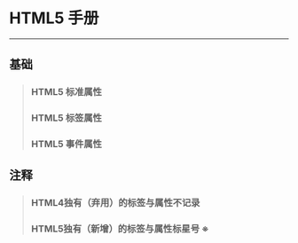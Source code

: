 # HTML5 手册
***

## 基础

> ### HTML5 标准属性
> ### HTML5 标签属性
> ### HTML5 事件属性

## 注释

> ### HTML4独有（弃用）的标签与属性不记录
> ### HTML5独有（新增）的标签与属性标星号 ※
